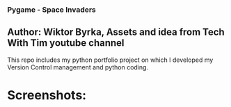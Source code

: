 ### Pygame - Space Invaders

## Author: Wiktor Byrka, Assets and idea from Tech With Tim youtube channel

This repo includes my python portfolio project on which I developed my Version Control management and python coding.

# Screenshots:
